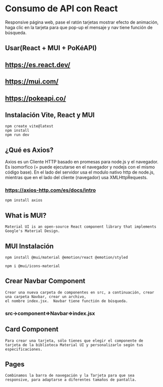 # Consumo de API con React
Responsive página web, pase el ratón tarjetas mostrar efecto de animación, haga clic en la tarjeta para que pop-up el mensaje
y nav tiene función de búsqueda. 
## Usar(React + MUI + PoKéAPI)
## https://es.react.dev/ 
## https://mui.com/
## https://pokeapi.co/
## Instalación Vite, React y MUI
```
npm create vite@latest
npm install
npm run dev
```
## ¿Qué es Axios?
Axios es un Cliente HTTP basado en promesas para node.js y el navegador. Es isomorfico (= puede ejecutarse en el navegador y nodejs con el mismo código base). En el lado del servidor usa el modulo nativo http de node.js, mientras que en el lado del cliente (navegador) usa XMLHttpRequests.
### https://axios-http.com/es/docs/intro
```
npm install axios
```
## What is MUI?
```
Material UI is an open-source React component library that implements Google's Material Design.
```
## MUI Instalación
```
npm install @mui/material @emotion/react @emotion/styled
```
```
npm i @mui/icons-material
```
## Crear Navbar Component
```
Crear una nueva carpeta de componentes en src, a continuación, crear una carpeta Navbar, crear un archivo,
el nombre index.jsx.  Navbar tiene functión de búsqueda.
```
### src->component=>Navbar=>index.jsx
## Card Component
```
Para crear una tarjeta, sólo tienes que elegir el componente de tarjeta de la biblioteca Material UI y personalizarlo según tus especificaciones. 
```
## Pages 
```
Combinamos la barra de navegación y la Tarjeta para que sea responsive, para adaptarse a diferentes tamaños de pantalla.
```

